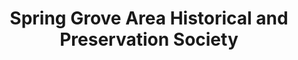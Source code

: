 ---
layout: repo
title: "Spring Grove Area Historical and Preservation Society"
id: 14902
permalink: repos/14902/
---
